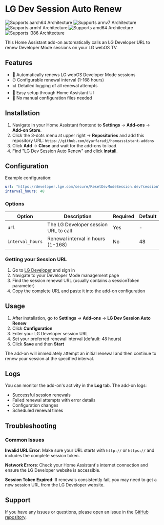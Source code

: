 # LG Dev Session Auto Renew

![Supports aarch64 Architecture][aarch64-shield]
![Supports armv7 Architecture][armv7-shield]
![Supports armhf Architecture][armhf-shield]
![Supports amd64 Architecture][amd64-shield]
![Supports i386 Architecture][i386-shield]

This Home Assistant add-on automatically calls an LG Developer URL to renew Developer Mode sessions on your LG webOS TV.

## Features

- 🔄 Automatically renews LG webOS Developer Mode sessions
- ⏰ Configurable renewal interval (1-168 hours)
- 📊 Detailed logging of all renewal attempts
- 🚀 Easy setup through Home Assistant UI
- 🔧 No manual configuration files needed

## Installation

1. Navigate in your Home Assistant frontend to **Settings** → **Add-ons** → **Add-on Store**.
2. Click the 3-dots menu at upper right → **Repositories** and add this repository URL: `https://github.com/dyarfaradj/homeassistant-addons`
3. Click **Add** → **Close** and wait for the add-ons to load.
4. Find "LG Dev Session Auto Renew" and click **Install**.

## Configuration

Example configuration:

```yaml
url: "https://developer.lge.com/secure/ResetDevModeSession.dev?sessionToken=YOUR_TOKEN"
interval_hours: 48
```

### Options

| Option           | Description                          | Required | Default |
| ---------------- | ------------------------------------ | -------- | ------- |
| `url`            | The LG Developer session URL to call | Yes      | -       |
| `interval_hours` | Renewal interval in hours (1-168)    | No       | 48      |

### Getting your Session URL

1. Go to [LG Developer](https://developer.lge.com/) and sign in
2. Navigate to your Developer Mode management page
3. Find the session renewal URL (usually contains a sessionToken parameter)
4. Copy the complete URL and paste it into the add-on configuration

## Usage

1. After installation, go to **Settings** → **Add-ons** → **LG Dev Session Auto Renew**
2. Click **Configuration**
3. Enter your LG Developer session URL
4. Set your preferred renewal interval (default: 48 hours)
5. Click **Save** and then **Start**

The add-on will immediately attempt an initial renewal and then continue to renew your session at the specified interval.

## Logs

You can monitor the add-on's activity in the **Log** tab. The add-on logs:

- Successful session renewals
- Failed renewal attempts with error details
- Configuration changes
- Scheduled renewal times

## Troubleshooting

### Common Issues

**Invalid URL Error**: Make sure your URL starts with `http://` or `https://` and includes the complete session token.

**Network Errors**: Check your Home Assistant's internet connection and ensure the LG Developer website is accessible.

**Session Token Expired**: If renewals consistently fail, you may need to get a new session URL from the LG Developer website.

## Support

If you have any issues or questions, please open an issue in the [GitHub repository](https://github.com/dyarfaradj/homeassistant-addons).

[aarch64-shield]: https://img.shields.io/badge/aarch64-yes-green.svg
[amd64-shield]: https://img.shields.io/badge/amd64-yes-green.svg
[armhf-shield]: https://img.shields.io/badge/armhf-yes-green.svg
[armv7-shield]: https://img.shields.io/badge/armv7-yes-green.svg
[i386-shield]: https://img.shields.io/badge/i386-yes-green.svg

